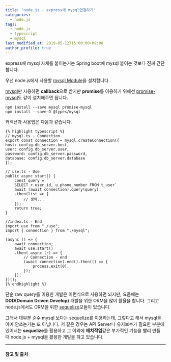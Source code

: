```yaml
---
title: "node.js - express에 mysql연결하기"
categories: 
  - node.js
tags:
  - node.js
  - typescript
  - mysql
last_modified_at: 2019-05-12T15:00:00+09:00
author_profile: true
---
```


express에 mysql 자체를 붙이는거는 Spring boot에 mysql 붙이는 것보다 진짜 간단합니다.

우선 node.js에서 사용할 [mysql Module](https://www.npmjs.com/package/mysql)을 설치합니다.

[mysql](https://www.npmjs.com/package/mysql)만 사용하면 **callback**으로 받지만 **promise**를 이용하기 위해선
[promise-mysql](https://www.npmjs.com/package/promise-mysql)도 같이 설치해주면 됩니다.

    npm install --save mysql promise-mysql
    npm install --save-D @types/mysql

커넥션과 사용법은 다음과 같습니다.

    {% highlight typescript %}
    // mysql.ts - Connection
    export const connection = mysql.createConnection({
    host: config.db_server.host,
    user: config.db_server.user,
    password: config.db_server.password,
    database: config.db_server.database
    });

    // use.ts - Use
    public async start() {
        const query = `
        SELECT r.user_id, u.phone_number FROM t_user`
        await (await connection).query(query)
        .then(list => {
            // 생략...
        });
        return true;
    }

    //index.ts - End
    import use from "./use";
    import { connection } from "./mysql";

    (async () => {
        await connection;
        await use.start()
        .then( async (r) => {
            // Connection - end
            (await connection).end().then(() => {
                process.exit(0);
            });
        });
    })();
    {% endhighlight %}


단순 raw query를 이용한 개발은 이런식으로 사용하면 되지만, 요즘에는 **DDD(Domain Driven Develop)** 개발을 위한 ORM을 많이 활욜을 합니다.
그리고 node.js에서도 ORM을 위한 [sequelize](https://sequelize.org/)모듈이 있습니다.

그래서 대부분 순수 mysql 보다는 sequelize를 이용하는데, 그렇다고 해서 mysql을 아예 안쓰는거는 또 아닙니다.
저 같은 경우는 API Server나 유지보수가 필요한 부분에 있어서는 **sequelize**를 활용하고 그 이외에 **배치작업**같은 부가적인 기능을 빨리 만들 때 node.js + mysql을 활용한 개발을 하고 있습니다.

---
#### 참고 및 출처